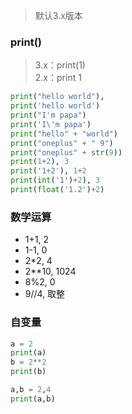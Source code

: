 > 默认3.x版本  

### print()
> 3.x：print(1)  
> 2.x：print 1  

```python
print("hello world"),
print('hello world')
print("I'm papa")
print('I\'m papa')
print("hello" + "world")
print("oneplus" + " 9")
print("oneplus" + str(9))
print(1+2), 3
print('1+2'), 1+2
print(int('1')+2), 3
print(float('1.2')+2)
```


### 数学运算
- 1+1, 2
- 1-1, 0
- 2*2, 4
- 2**10, 1024
- 8%2, 0 
- 9//4, 取整

### 自变量
```python
a = 2
print(a)
b = 2**2
print(b)
```
```python
a,b = 2,4
print(a,b)
```